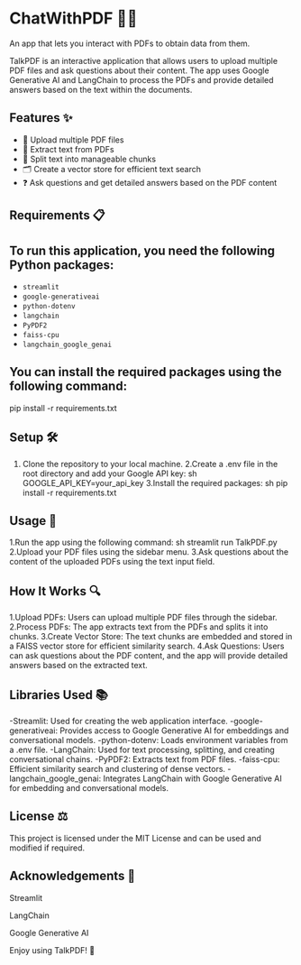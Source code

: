 # ChatWithPDF 📄💬

An app that lets you interact with PDFs to obtain data from them.

TalkPDF is an interactive application that allows users to upload multiple PDF files and ask questions about their content. The app uses Google Generative AI and LangChain to process the PDFs and provide detailed answers based on the text within the documents.

## Features ✨

- 📁 Upload multiple PDF files
- 📝 Extract text from PDFs
- 📏 Split text into manageable chunks
- 🗂️ Create a vector store for efficient text search
- ❓ Ask questions and get detailed answers based on the PDF content

## Requirements 📋

## To run this application, you need the following Python packages:

- `streamlit`
- `google-generativeai`
- `python-dotenv`
- `langchain`
- `PyPDF2`
- `faiss-cpu`
- `langchain_google_genai`

## You can install the required packages using the following command:

pip install -r requirements.txt

## Setup 🛠️
1. Clone the repository to your local machine.
2.Create a .env file in the root directory and add your Google API key:
sh
GOOGLE_API_KEY=your_api_key
3.Install the required packages:
sh
pip install -r requirements.txt

## Usage 🚀

1.Run the app using the following command:
sh
streamlit run TalkPDF.py
2.Upload your PDF files using the sidebar menu.
3.Ask questions about the content of the uploaded PDFs using the text input field.

## How It Works 🔍
1.Upload PDFs: Users can upload multiple PDF files through the sidebar.
2.Process PDFs: The app extracts text from the PDFs and splits it into chunks.
3.Create Vector Store: The text chunks are embedded and stored in a FAISS vector store for efficient similarity search.
4.Ask Questions: Users can ask questions about the PDF content, and the app will provide detailed answers based on the extracted text.

## Libraries Used 📚
-Streamlit: Used for creating the web application interface.
-google-generativeai: Provides access to Google Generative AI for embeddings and conversational models.
-python-dotenv: Loads environment variables from a .env file.
-LangChain: Used for text processing, splitting, and creating conversational chains.
-PyPDF2: Extracts text from PDF files.
-faiss-cpu: Efficient similarity search and clustering of dense vectors.
-langchain_google_genai: Integrates LangChain with Google Generative AI for embedding and conversational models.

## License ⚖️
This project is licensed under the MIT License and can be used and modified if required.

## Acknowledgements 🙏
Streamlit

LangChain

Google Generative AI

Enjoy using TalkPDF! 🎉
